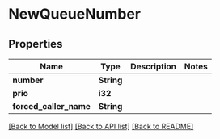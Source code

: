 # NewQueueNumber

## Properties

Name | Type | Description | Notes
------------ | ------------- | ------------- | -------------
**number** | **String** |  | 
**prio** | **i32** |  | 
**forced_caller_name** | **String** |  | 

[[Back to Model list]](../README.md#documentation-for-models) [[Back to API list]](../README.md#documentation-for-api-endpoints) [[Back to README]](../README.md)


